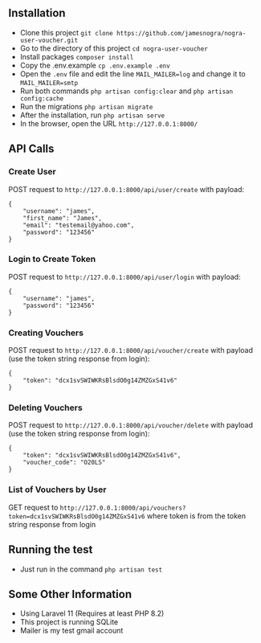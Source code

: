 ## Installation
 - Clone this project `git clone https://github.com/jamesnogra/nogra-user-voucher.git`
 - Go to the directory of this project `cd nogra-user-voucher`
 - Install packages `composer install`
 - Copy the .env.example `cp .env.example .env`
 - Open the `.env` file and edit the line `MAIL_MAILER=log` and change it to `MAIL_MAILER=smtp`
 - Run both commands `php artisan config:clear` and `php artisan config:cache`
 - Run the migrations `php artisan migrate`
 - After the installation, run `php artisan serve`
 - In the browser, open the URL `http://127.0.0.1:8000/`

## API Calls

### Create User
POST request to `http://127.0.0.1:8000/api/user/create` with payload:
```
{
    "username": "james",
    "first_name": "James",
    "email": "testemail@yahoo.com",
    "password": "123456"
}
```

### Login to Create Token
POST request to `http://127.0.0.1:8000/api/user/login` with payload:
```
{
    "username": "james",
    "password": "123456"
}
```

### Creating Vouchers
POST request to `http://127.0.0.1:8000/api/voucher/create` with payload (use the token string response from login):
```
{
    "token": "dcx1svSWIWKRsBlsdO0g14ZMZGxS41v6"
}
```


### Deleting Vouchers
POST request to `http://127.0.0.1:8000/api/voucher/delete` with payload (use the token string response from login):
```
{
    "token": "dcx1svSWIWKRsBlsdO0g14ZMZGxS41v6",
    "voucher_code": "O20LS"
}
```

### List of Vouchers by User
GET request to `http://127.0.0.1:8000/api/vouchers?token=dcx1svSWIWKRsBlsdO0g14ZMZGxS41v6` where token is from the token string response from login

## Running the test
 - Just run in the command `php artisan test`

## Some Other Information
 - Using Laravel 11 (Requires at least PHP 8.2)
 - This project is running SQLite
 - Mailer is my test gmail account